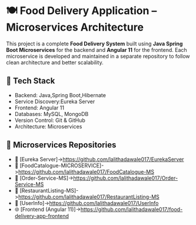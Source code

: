 # 🍽️ Food Delivery Application – Microservices Architecture

This project is a complete **Food Delivery System** built using **Java Spring Boot Microservices** for the backend and **Angular 11** for the frontend. Each microservice is developed and maintained in a separate repository to follow clean architecture and better scalability.

## 🔧 Tech Stack
- Backend: Java,Spring Boot,Hibernate
- Service Discovery:Eureka Server
- Frontend: Angular 11
- Databases: MySQL, MongoDB
- Version Control: Git & GitHub
- Architecture: Microservices

## 🧩 Microservices Repositories

- 🔗 [Eureka Server]->https://github.com/lalithadawale017/EurekaServer
- 🔗 [FoodCatalogue-MICROSERVICE]->https://github.com/lalithadawale017/FoodCatalogue-MS
- 🔗 [Order-Service-MS]->https://github.com/lalithadawale017/Order-Service-MS
- 🔗 [RestaurantListing-MS]->https://github.com/lalithadawale017/RestaurantListing-MS
- 🔗 [UserInfo]->https://github.com/lalithadawale017/UserInfo
- 🌐 [Frontend (Angular 11)]->https://github.com/lalithadawale017/food-delivery-app-frontend
